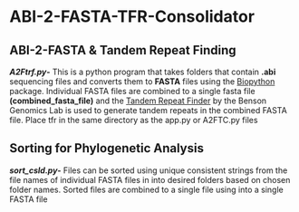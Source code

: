 # ABI-2-FASTA-TFR-Consolidator

## ABI-2-FASTA & Tandem Repeat Finding
***A2Ftrf.py*-** This is a python program that takes folders that contain  **.abi** sequencing files 
and converts them to **FASTA** files using the [Biopython](https://biopython.org/wiki/SeqIO)
package. Individual FASTA files are combined to a single fasta file **(combined_fasta_file)**
and the [Tandem Repeat Finder](https://github.com/Benson-Genomics-Lab/TRF#using-command-line-version-of-tandem-repeats-finder)
by the Benson Genomics Lab is used to generate tandem repeats in the combined FASTA file. Place tfr in the same directory as
the app.py or A2FTC.py files

## Sorting for Phylogenetic Analysis
***sort_csld.py*-** Files can be sorted using unique consistent strings from the file names of individual FASTA files in
into desired folders based on chosen folder names. Sorted files are combined to a single file using 
into a single FASTA file
